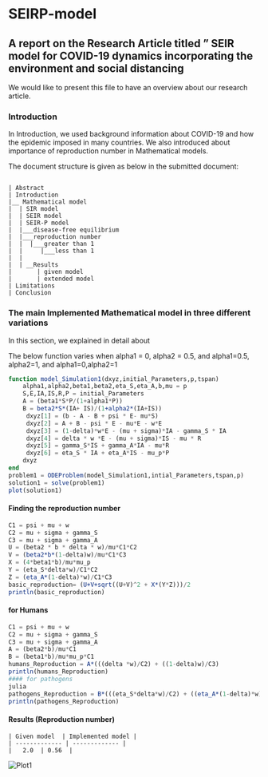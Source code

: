 # SEIRP-model
## A report on the Research Article titled ” SEIR model for COVID-19 dynamics incorporating the environment and social distancing

We would like to present this file to have an overview about our research article.

### Introduction
In Introduction, we used background information about COVID-19 and how the epidemic imposed in many countries. We also introduced about importance of reproduction number in Mathematical models.

The document structure is given as below in the submitted document:

```

| Abstract
| Introduction
|__ Mathematical model
|  | SIR model
|  | SEIR model
|  | SEIR-P model
|  |___disease-free equilibrium
|  |___reproduction number
|  |  |___greater than 1
|  |     |___less than 1
|  |  
|  | __Results
|       | given model
|       | extended model
| Limitations
| Conclusion

```



### The main Implemented Mathematical model in three different variations
In this section, we explained in detail about

The below function varies when alpha1 = 0, alpha2 = 0.5, and alpha1=0.5, alpha2=1, and alpha1=0,alpha2=1
```julia
function model_Simulation1(dxyz,initial_Parameters,p,tspan)
    alpha1,alpha2,beta1,beta2,eta_S,eta_A,b,mu = p
    S,E,IA,IS,R,P = initial_Parameters
    A = (beta1*S*P/(1+alpha1*P))
    B = beta2*S*(IA+ IS)/(1+alpha2*(IA+IS))
     dxyz[1] = (b - A - B + psi * E- mu*S)
     dxyz[2] = A + B - psi * E - mu*E - w*E
     dxyz[3] = (1-delta)*w*E - (mu + sigma)*IA - gamma_S * IA
     dxyz[4] = delta * w *E - (mu + sigma)*IS - mu * R
     dxyz[5] = gamma_S*IS + gamma_A*IA - mu*R
     dxyz[6] = eta_S * IA + eta_A*IS - mu_p*P
    dxyz
end
problem1 = ODEProblem(model_Simulation1,intial_Parameters,tspan,p)
solution1 = solve(problem1)
plot(solution1)
```


#### Finding the reproduction number

```julia
C1 = psi + mu + w
C2 = mu + sigma + gamma_S
C3 = mu + sigma + gamma_A
U = (beta2 * b * delta * w)/mu*C1*C2
V = (beta2*b*(1-delta)w)/mu*C1*C3
X = (4*beta1*b)/mu*mu_p
Y = (eta_S*delta*w)/C1*C2
Z = (eta_A*(1-delta)*w)/C1*C3
basic_reproduction= (U+V+sqrt((U+V)^2 + X*(Y*Z)))/2
println(basic_reproduction)
```
#### for Humans
```julia
C1 = psi + mu + w
C2 = mu + sigma + gamma_S
C3 = mu + sigma + gamma_A
A = (beta2*b)/mu*C1
B = (beta1*b)/mu*mu_p*C1
humans_Reproduction = A*(((delta *w)/C2) + ((1-delta)w)/C3)
println(humans_Reproduction)  
#### for pathogens
julia
pathogens_Reproduction = B*(((eta_S*delta*w)/C2) + ((eta_A*(1-delta)*w)/C3))
println(pathogens_Reproduction)
```
#### Results (Reproduction number)
```
| Given model  | Implemented model |
| ------------- | ------------- |
|   2.0  | 0.56  |

```

![Plot1]()
